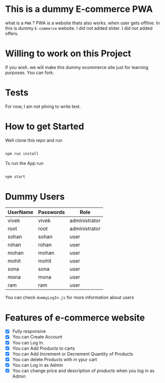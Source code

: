# This is a dummy E-commerce PWA

what is a `PWA` ?  PWA is a website 
thats also works. when user gets offline. In this is dummy `E-commerce` website. I did not added slider. I did not added offers.

# Willing to work on this Project

If you wish. we will make this dummy ecommerce site just for learning purposes. You can fork. 

# Tests

For now, I am not plning to write test. 

# How to get Started

Well clone this repo and run 

```bash

npm run install

```
To run the App run

```bash

npm start

```

# Dummy Users

UserName | Passwords | Role 
--| --| --|
vivek | vivek | administrator
root | root | administrator
sohan | sohan | user
rohan | rohan | user
mohan | mohan | user
mohit | mohit | user
sona | sona | user
mona | mona | user
ram | ram | user

You can check `dummyLogIn.js` for more information about users

# Features of e-commerce website

- [x] Fully responsive
- [x] You can Create Account
- [x] You can Log In.
- [x] You can Add Products to carts
- [x] You can Add Increment or Decrement Quantity of Products
- [x] You can delete Products with in ypur cart
- [x] You can Log in as Admin
- [x] You can change price and description of products when you log in as Admin